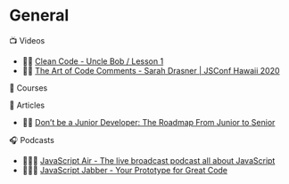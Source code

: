 # General

:tv: Videos
- 🌟🌟 [Clean Code - Uncle Bob / Lesson 1](https://www.youtube.com/watch?v=7EmboKQH8lM&list=WL&index=18)
- 🌟🌟 [The Art of Code Comments - Sarah Drasner | JSConf Hawaii 2020](https://www.youtube.com/watch?v=yhF7OmuIILc&list=LL&index=5)

:movie_camera: Courses


:memo: Articles
- 🌟🌟 [Don’t be a Junior Developer: The Roadmap From Junior to Senior](https://zerotomastery.io/blog/dont-be-a-junior-developer-the-roadmap/)

:headphones: Podcasts
- 🌟🌟🌟 [JavaScript Air - The live broadcast podcast all about JavaScript](https://javascriptair.com/)
- 🌟🌟🌟 [JavaScript Jabber - Your Prototype for Great Code](https://javascriptjabber.com/)



